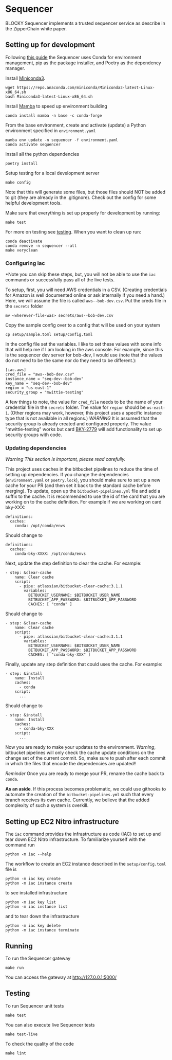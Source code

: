 # Sequencer

BLOCKY Sequencer implements a trusted sequencer service as describe in
the ZipperChain white paper.

## Setting up for development

Following [this
guide](https://ealizadeh.com/blog/guide-to-python-env-pkg-dependency-using-conda-poetry)
the Sequencer uses Conda for environment management, pip as the package
installer, and Poetry as the dependency manager.

Install [Miniconda3](https://docs.conda.io/en/latest/miniconda.html#linux-installers).

    wget https://repo.anaconda.com/miniconda/Miniconda3-latest-Linux-x86_64.sh
    bash Miniconda3-latest-Linux-x86_64.sh

Install [Mamba](https://github.com/mamba-org/mamba) to speed up environment building

    conda install mamba -n base -c conda-forge

From the base environment,
create and activate (update) a Python environment specified in `environment.yaml`

    mamba env update -n sequencer -f environment.yaml
    conda activate sequencer

Install all the python dependencies

    poetry install

Setup testing for a local development server

    make config

Note that this will generate some files, but those files should NOT be added to
git (they are already in the .gitignore). Check out the config for some helpful
development tools.

Make sure that everything is set up properly for development by running:

    make test

For more on testing see [testing](#testing).  When you want to clean up run:

    conda deactivate
    conda remove -n sequencer --all
    make veryclean

### Configuring iac

*Note you can skip these steps, but, you will not be able to use the `iac`
commands or successfully pass all of the live tests.

To setup, first, you will need AWS credentials in a CSV. (Creating credentials
for Amazon is well documented online or ask internally if you need a hand.)
Here, we will assume the file is called `aws--bob-dev.csv`.  Put the creds file
in the `secrets` folder

    mv <wherever-file-was> secrets/aws--bob-dev.csv

Copy the sample config over to a config that will be used on your system

    cp setup/sample.toml setup/config.toml

In the config file set the variables. I like to set these values
with some info that will help me if I am looking in the aws console. For
example, since this is the sequencer dev server for bob-dev, I would use (note
that the values do not need to be the same nor do they need to be different.):

    [iac.aws]
    cred_file = "aws--bob-dev.csv"
    instance_name = "seq-dev--bob-dev"
    key_name = "seq-dev--bob-dev"
    region = "us-east-1"
    security_group = "mwittie-testing"

A few things to note, the value for `cred_file` needs to be the name of your
credential file in the `secrets` folder. The value for `region` should be
`us-east-1`. (Other regions may work, however, this project uses a
specific instance type that is not available in all regions.) *WARNING* It is
assumed that the security group is already created and configured properly. The
value "mwittie-testing" works but card
[BKY-2779](https://blocky.atlassian.net/browse/BKY-2779) will add functionality
to set up security groups with code.


### Updating dependencies

*Warning This section is important, please read carefully.*

This project uses caches in the bitbucket pipelines to reduce the time of
setting up dependencies.  If you change the dependencies (`environment.yaml` or
`poetry.lock`), you should make sure to set up a new cache for your PR (and then
set it back to the standard cache before merging).  To update, open up the
`bitbucket-pipelines.yml` file and add a suffix to the cache.  It is recommended
to use the id of the card that you are working on to the cache definition.  For
example if we are working on card bky-XXX:

    definitions:
      caches:
        conda: /opt/conda/envs

Should change to

    definitions:
      caches:
        conda-bky-XXXX: /opt/conda/envs

Next, update the step definition to clear the cache.  For example:

    - step: &clear-cache
        name: Clear cache
        script:
          - pipe: atlassian/bitbucket-clear-cache:3.1.1
            variables:
              BITBUCKET_USERNAME: $BITBUCKET_USER_NAME
              BITBUCKET_APP_PASSWORD: $BITBUCKET_APP_PASSWORD
              CACHES: [ "conda" ]

Should change to

    - step: &clear-cache
        name: Clear cache
        script:
          - pipe: atlassian/bitbucket-clear-cache:3.1.1
            variables:
              BITBUCKET_USERNAME: $BITBUCKET_USER_NAME
              BITBUCKET_APP_PASSWORD: $BITBUCKET_APP_PASSWORD
              CACHES: [ "conda-bky-XXX" ]


Finally, update any step definition that could uses the cache. For example:

    - step: &install
        name: Install
        caches:
          - conda
        script:
          ...

Should change to

    - step: &install
        name: Install
        caches:
          - conda-bky-XXX
        script:
          ...

Now you are ready to make your updates to the environment.  *Warning*, bitbucket
pipelines will only check the cache update conditions on the change set of the
current commit.  So, make sure to push after each commit in which the files that
encode the dependencies are updated!!

*Reminder* Once you are ready to merge your PR, rename the cache back to
`conda`.

**As an aside**.  If this process becomes problematic, we could use githooks to
automate the creation of the `bitbucket-pipelines.yml` such that every branch
receives its own cache.  Currently, we believe that the added complexity of such
a system is overkill.


## Setting up EC2 Nitro infrastructure

The `iac` command provides the infrastructure as code (IAC) to set up and tear down EC2 Nitro infrastructure.
To familiarize yourself with the command run

    python -m iac --help

The workflow to create an EC2 instance described in the `setup/config.toml` file is

    python -m iac key create
    python -m iac instance create

to see installed infrastructure

    python -m iac key list
    python -m iac instance list

and to tear down the infrastructure

    python -m iac key delete
    python -m iac instance terminate


## Running

To run the Sequencer gateway

    make run

You can access the gateway at http://127.0.0.1:5000/

## Testing <a name="testing"></a>

To run Sequencer unit tests

    make test

You can also execute live Sequencer tests

    make test-live

To check the quality of the code

    make lint
